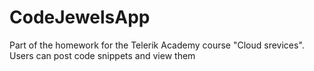 CodeJewelsApp
=============

Part of the homework for the Telerik Academy course "Cloud srevices". Users can post code snippets and view them
